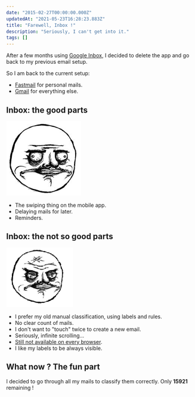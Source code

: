 ```yaml
---
date: "2015-02-27T00:00:00.000Z"
updatedAt: "2021-05-23T16:28:23.883Z"
title: "Farewell, Inbox !"
description: "Seriously, I can't get into it."
tags: []
---
```


After a few months using [Google Inbox](http://www.google.com/inbox/), I decided to delete the app and go back to my previous email setup.

So I am back to the current setup:

- [Fastmail](https://www.fastmail.com) for personal mails.
- [Gmail](https://gmail.com) for everything else.

## Inbox: the good parts

![me-gusta](../../../public/assets/contentful/8iWJdC1t28LuRHkBMpEsI/46e32b78368fae06f9cd7667030f1061/me-gusta.jpg)

- The swiping thing on the mobile app.
- Delaying mails for later.
- Reminders.

## Inbox: the not so good parts

![no-me-gusta](../../../public/assets/contentful/H5MAcDwNu5hFzrLg8JO1n/0f510ac88325080f7655c61f9764018a/no-me-gusta.png)

- I prefer my old manual classification, using labels and rules.
- No clear count of mails.
- I don't want to "touch" twice to create a new email.
- Seriously, infinite scrolling...
- [Still not available on every browser](https://twitter.com/SiegfriedEhret/status/568439937663545344).
- I like my labels to be always visible.

## What now ? The fun part

I decided to go through all my mails to classify them correctly. Only **15921** remaining !
